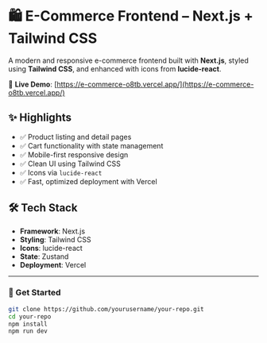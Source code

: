# 🛍️ E-Commerce Frontend – Next.js + Tailwind CSS

A modern and responsive e-commerce frontend built with **Next.js**, styled using **Tailwind CSS**, and enhanced with icons from **lucide-react**.

🔗 **Live Demo**: [https://e-commerce-o8tb.vercel.app/](https://e-commerce-o8tb.vercel.app/)

## ✨ Highlights

- ✅ Product listing and detail pages
- ✅ Cart functionality with state management
- ✅ Mobile-first responsive design
- ✅ Clean UI using Tailwind CSS
- ✅ Icons via `lucide-react`
- ✅ Fast, optimized deployment with Vercel

## 🛠 Tech Stack

- **Framework**: Next.js
- **Styling**: Tailwind CSS
- **Icons**: lucide-react
- **State**: Zustand
- **Deployment**: Vercel

---

### 📂 Get Started

```bash
git clone https://github.com/yourusername/your-repo.git
cd your-repo
npm install
npm run dev
